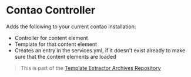 # Contao Controller

Adds the following to your current contao installation:
- Controller for content element
- Template for that content element
- Creates an entry in the services.yml, if it doesn't exist already to make sure that the content elements are loaded

> This is part of the [Template Extractor Archives Repository](https://gitlab.lupcom.de/jbath/template-extractor-archives)